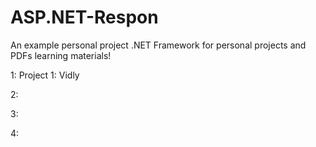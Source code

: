 # ASP.NET-Respon

An example personal project .NET Framework for personal projects and PDFs learning materials!

1: Project 1: Vidly

2:

3:

4:


